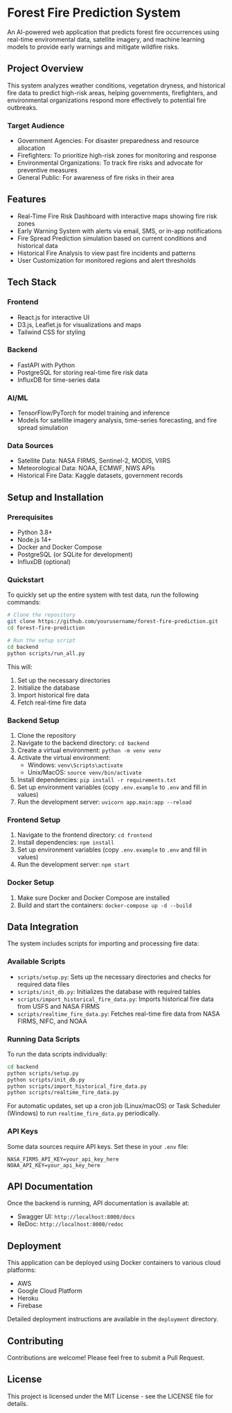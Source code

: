 # Forest Fire Prediction System

An AI-powered web application that predicts forest fire occurrences using real-time environmental data, satellite imagery, and machine learning models to provide early warnings and mitigate wildfire risks.

## Project Overview

This system analyzes weather conditions, vegetation dryness, and historical fire data to predict high-risk areas, helping governments, firefighters, and environmental organizations respond more effectively to potential fire outbreaks.

### Target Audience

- Government Agencies: For disaster preparedness and resource allocation
- Firefighters: To prioritize high-risk zones for monitoring and response
- Environmental Organizations: To track fire risks and advocate for preventive measures
- General Public: For awareness of fire risks in their area

## Features

- Real-Time Fire Risk Dashboard with interactive maps showing fire risk zones
- Early Warning System with alerts via email, SMS, or in-app notifications
- Fire Spread Prediction simulation based on current conditions and historical data
- Historical Fire Analysis to view past fire incidents and patterns
- User Customization for monitored regions and alert thresholds

## Tech Stack

### Frontend
- React.js for interactive UI
- D3.js, Leaflet.js for visualizations and maps
- Tailwind CSS for styling

### Backend
- FastAPI with Python
- PostgreSQL for storing real-time fire risk data
- InfluxDB for time-series data

### AI/ML
- TensorFlow/PyTorch for model training and inference
- Models for satellite imagery analysis, time-series forecasting, and fire spread simulation

### Data Sources
- Satellite Data: NASA FIRMS, Sentinel-2, MODIS, VIIRS
- Meteorological Data: NOAA, ECMWF, NWS APIs
- Historical Fire Data: Kaggle datasets, government records

## Setup and Installation

### Prerequisites
- Python 3.8+
- Node.js 14+
- Docker and Docker Compose
- PostgreSQL (or SQLite for development)
- InfluxDB (optional)

### Quickstart
To quickly set up the entire system with test data, run the following commands:

```bash
# Clone the repository
git clone https://github.com/yourusername/forest-fire-prediction.git
cd forest-fire-prediction

# Run the setup script
cd backend
python scripts/run_all.py
```

This will:
1. Set up the necessary directories
2. Initialize the database
3. Import historical fire data
4. Fetch real-time fire data

### Backend Setup
1. Clone the repository
2. Navigate to the backend directory: `cd backend`
3. Create a virtual environment: `python -m venv venv`
4. Activate the virtual environment:
   - Windows: `venv\Scripts\activate`
   - Unix/MacOS: `source venv/bin/activate`
5. Install dependencies: `pip install -r requirements.txt`
6. Set up environment variables (copy `.env.example` to `.env` and fill in values)
7. Run the development server: `uvicorn app.main:app --reload`

### Frontend Setup
1. Navigate to the frontend directory: `cd frontend`
2. Install dependencies: `npm install`
3. Set up environment variables (copy `.env.example` to `.env` and fill in values)
4. Run the development server: `npm start`

### Docker Setup
1. Make sure Docker and Docker Compose are installed
2. Build and start the containers: `docker-compose up -d --build`

## Data Integration

The system includes scripts for importing and processing fire data:

### Available Scripts

- `scripts/setup.py`: Sets up the necessary directories and checks for required data files
- `scripts/init_db.py`: Initializes the database with required tables
- `scripts/import_historical_fire_data.py`: Imports historical fire data from USFS and NASA FIRMS
- `scripts/realtime_fire_data.py`: Fetches real-time fire data from NASA FIRMS, NIFC, and NOAA

### Running Data Scripts

To run the data scripts individually:

```bash
cd backend
python scripts/setup.py
python scripts/init_db.py
python scripts/import_historical_fire_data.py
python scripts/realtime_fire_data.py
```

For automatic updates, set up a cron job (Linux/macOS) or Task Scheduler (Windows) to run `realtime_fire_data.py` periodically.

### API Keys

Some data sources require API keys. Set these in your `.env` file:

```
NASA_FIRMS_API_KEY=your_api_key_here
NOAA_API_KEY=your_api_key_here
```

## API Documentation

Once the backend is running, API documentation is available at:
- Swagger UI: `http://localhost:8000/docs`
- ReDoc: `http://localhost:8000/redoc`

## Deployment

This application can be deployed using Docker containers to various cloud platforms:
- AWS
- Google Cloud Platform
- Heroku
- Firebase

Detailed deployment instructions are available in the `deployment` directory.

## Contributing

Contributions are welcome! Please feel free to submit a Pull Request.

## License

This project is licensed under the MIT License - see the LICENSE file for details. 